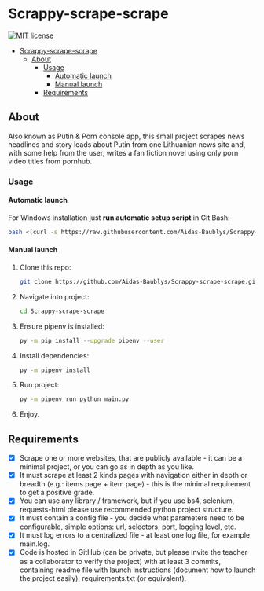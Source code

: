 # Scrappy-scrape-scrape

[![MIT license](https://img.shields.io/badge/License-MIT-blue.svg)](https://github.com/Aidas-Baublys/Scrappy-scrape-scrape/blob/990527ee0eef796861a5408001b1f5b03e8f1b43/LICENSE.md)

<!-- TOC -->
* [Scrappy-scrape-scrape](#Scrappy-scrape-scrape)
  * [About](#about)
    * [Usage](#usage)
      * [Automatic launch](#automatic-launch)
      * [Manual launch](#manual-launch)
    * [Requirements](#requirements)
<!-- TOC -->

## About

Also known as Putin & Porn console app, this small project scrapes news headlines and story leads about Putin from one Lithuanian news site and, with some help from the user, writes a fan fiction novel using only porn video titles from pornhub.

### Usage

#### Automatic launch

For Windows installation just **run automatic setup script** in Git Bash:

```bash
bash <(curl -s https://raw.githubusercontent.com/Aidas-Baublys/Scrappy-scrape-scrape/master/setup.sh)
```

#### Manual launch

1. Clone this repo:

   ```bash
   git clone https://github.com/Aidas-Baublys/Scrappy-scrape-scrape.git
   ```

2. Navigate into project:

   ```bash
   cd Scrappy-scrape-scrape
   ```

3. Ensure pipenv is installed:

   ```bash
   py -m pip install --upgrade pipenv --user
   ```

4. Install dependencies:

   ```bash
   py -m pipenv install
   ```

5. Run project:

   ```bash
   py -m pipenv run python main.py
   ```

6. Enjoy.

## Requirements

* [X] Scrape one or more websites, that are publicly available - it can be a minimal project, or
you can go as in depth as you like.
* [X] It must scrape at least 2 kinds pages with navigation either in depth or breadth (e.g.:
items page + item page) - this is the minimal requirement to get a positive grade.
* [X] You can use any library / framework, but if you use bs4, selenium, requests-html please use
recommended python project structure.
* [X] It must contain a config file - you decide what parameters need to be configurable, simple
options: url, selectors, port, logging level, etc.
* [X] It must log errors to a centralized file - at least one log file, for example main.log.
* [X] Code is hosted in GitHub (can be private, but please invite the teacher as a collaborator to
verify the project) with at least 3 commits, containing readme file with launch instructions
(document how to launch the project easily), requirements.txt (or equivalent).
